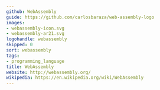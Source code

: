 ```yaml
---
github: WebAssembly
guide: https://github.com/carlosbaraza/web-assembly-logo
images:
- webassembly-icon.svg
- webassembly-ar21.svg
logohandle: webassembly
skipped: 0
sort: webassembly
tags:
- programming_language
title: WebAssembly
website: http://webassembly.org/
wikipedia: https://en.wikipedia.org/wiki/WebAssembly
---
```

